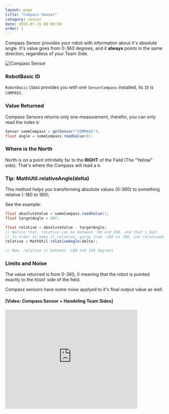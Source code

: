 ```yaml
---
layout: page
title: "Compass Sensor"
category: sensor
date: 2015-07-15 00:00:58
order: 1
---
```

Compass Sensor provides your robot with information about it's absolute angle. It's value goes
from 0-360 degrees, and it **always** points in the same direction, regardless of your Team Side.

![Compass Sensor](/Robot-Soccer-Simulator/images/sensor-compass.png "Compass Sensor")

### RobotBasic ID

`RobotBasic` class provides you with one `SensorCompass` installed, its `ID` is `COMPASS`.

### Value Returned

Compass Sensors returns only one measurement, therefor, you can only read the index `0`:

```java
Sensor someCompass = getSensor("COMPASS");
float angle = someCompass.readValue(0);
```

### Where is the North

North is on a point infinitelly far to the **RIGHT**  of the Field (The "Yellow" side). That's
where the Compass will read a `0`.

### Tip: MathUtil.relativeAngle(delta)
This method helps you transforming absolute values (0-360) to something relative (-180 to 180);

See the example:

```java
float absoluteValue = someCompass.readValue();
float targetAngle = 90f;

float relative = absoluteValue - targetAngle;
// Notice that, relative can be between -90 and 290, and that's bad.
// In order to make it relative, going from -180 to 180, use relativeAngle:
relative = MathUtil.relativeAngle(delta);

// Now, relative is between -180 and 180 degrees
```

### Limits and Noise

The value returned is from 0-360, 0 meaning that the robot is pointed exactly to the
`RIGHT` side of the field.

Compass sensors have some noise applyed to it's final output value as well.

#### [Video: Compass Sensor + Handeling Team Sides]
<iframe width="420" height="315" src="https://www.youtube.com/embed/UBOavC5zXds" frameborder="0" allowfullscreen></iframe>